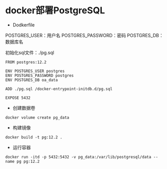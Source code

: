 # docker部署PostgreSQL

+ Dodkerfile

POSTGRES_USER：用户名
POSTGRES_PASSWORD：密码
POSTGRES_DB：数据库名

初始化sql文件：./pg.sql

```Dodkerfile
FROM postgres:12.2

ENV POSTGRES_USER postgres
ENV POSTGRES_PASSWORD postgres
ENV POSTGRES_DB oa_data

ADD ./pg.sql /docker-entrypoint-initdb.d/pg.sql

EXPOSE 5432
```

+ 创建数据卷

```shell
docker volume create pg_data
```

+ 构建镜像

```shell
docker build -t pg:12.2 .
```

+ 运行容器

```shell
docker run -itd -p 5432:5432 -v pg_data:/var/lib/postgresql/data --name pg pg:12.2
```
